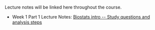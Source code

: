 Lecture notes will be linked here throughout the course.

* Week 1 Part 1 Lecture Notes: [Biostats intro -- Study questions and analysis steps](week1_pt1.html)

